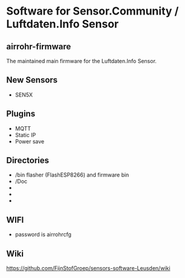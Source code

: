 

# Software for Sensor.Community / Luftdaten.Info Sensor

## airrohr-firmware

The maintained main firmware for the Luftdaten.Info Sensor. 

## New Sensors
* SEN5X

## Plugins
* MQTT
* Static IP
* Power save

## Directories 

* /bin   flasher (FlashESP8266) and firmware bin
* /Doc
* 
* 
* 

## WIFI 
* password is airrohrcfg

## Wiki
https://github.com/FijnStofGroep/sensors-software-Leusden/wiki



